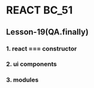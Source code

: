 # REACT BC_51

## Lesson-19(QA.finally)

### 1. react === constructor 
### 2. ui components
### 3. modules 